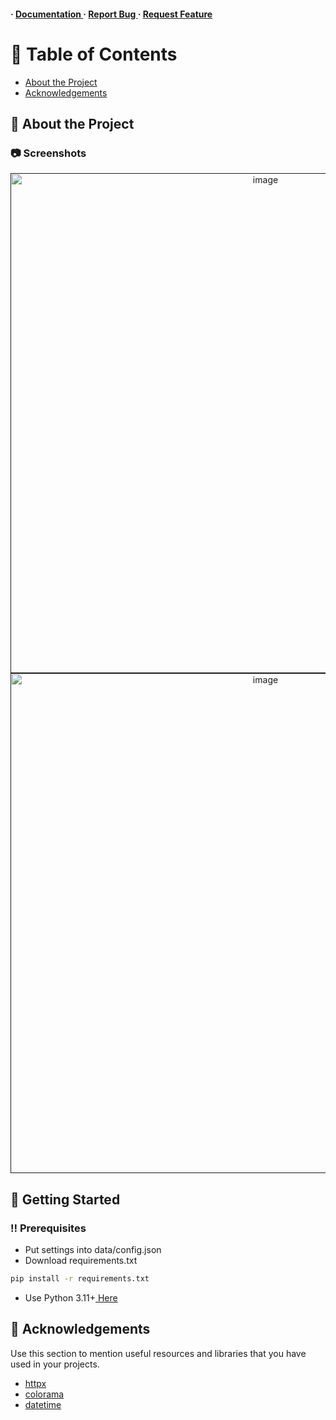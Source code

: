 <h4> <span> · </span> <a href="https://github.com/fcksecurity/ripvile/blob/master/README.md"> Documentation </a> <span> · </span> <a href="https://github.com/fcksecurity/ripvile/issues"> Report Bug </a> <span> · </span> <a href="https://github.com/fcksecurity/ripvile/issues"> Request Feature </a> </h4>


# :notebook_with_decorative_cover: Table of Contents

- [About the Project](#star2-about-the-project)
- [Acknowledgements](#gem-acknowledgements)


## :star2: About the Project

### :camera: Screenshots
<div align="center"> <a href=""><img src="https://files.catbox.moe/8zplt7.png" alt='image' width='800'/></a> </div>
<div align="center"> <a href=""><img src="https://files.catbox.moe/p9haaf.png" alt='image' width='800'/></a> </div>



## :toolbox: Getting Started

### :bangbang: Prerequisites

- Put settings into data/config.json
- Download requirements.txt
```bash
pip install -r requirements.txt
```
- Use Python 3.11+<a href="https://www.python.org/downloads/"> Here</a>


## :gem: Acknowledgements

Use this section to mention useful resources and libraries that you have used in your projects.

- [httpx](https://pypi.org/project/httpx/)
- [colorama](https://pypi.org/project/colorama/)
- [datetime](https://pypi.org/project/datetime/)
